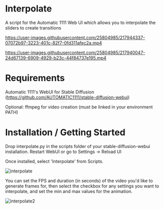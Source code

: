 # Interpolate
A script for the Automatic 1111 Web UI which allows you to interpolate the sliders to create transitions

https://user-images.githubusercontent.com/25804985/217944337-07072b97-3223-401c-82f7-0fd311afec2a.mp4

https://user-images.githubusercontent.com/25804985/217940047-24d67139-6909-4929-b23c-44f84737e195.mp4

# Requirements
Automatic 1111's WebUI for Stable Diffusion (https://github.com/AUTOMATIC1111/stable-diffusion-webui)

Optional: ffmpeg for video creation (must be linked in your environment PATH) 

# Installation / Getting Started
Drop interpolate.py in the scripts folder of your stable-diffusion-webui installation. Restart WebUI or go to Settings -> Reload UI

Once installed, select 'Interpolate' from Scripts. 

![interpolate](https://user-images.githubusercontent.com/25804985/217945736-bd9bec3f-523d-4a51-9fc4-d9bab34d7ec7.jpg)

You can set the FPS and duration (in seconds) of the video you'd like to generate frames for, then select the checkbox for any settings you want to interpolate, and set the min and max values for the animation.

![interpolate2](https://user-images.githubusercontent.com/25804985/217946340-31ffc8f1-ccc1-4a76-bd02-e2e28033a58b.jpg)
